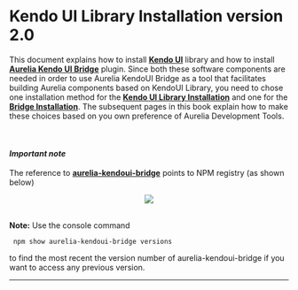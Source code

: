 # Kendo UI Library Installation version 2.0

This document explains how to install **[Kendo UI](http://www.telerik.com/kendo-ui)** library and how to install **[Aurelia Kendo UI Bridge](https://www.npmjs.com/package/aurelia-kendoui-bridge)** plugin. Since both these software components are needed in order to use Aurelia KendoUI Bridge as a tool that facilitates building Aurelia components based on KendoUI Library, you need to chose one installation method for the **[Kendo UI Library Installation](./library-installation.html)** and one for the **[Bridge Installation](./bridge-installation.html)**. The subsequent pages in this book explain how to make these choices based on you own preference of Aurelia Development Tools.

<br>




#### _Important note_

The reference to **[aurelia-kendoui-bridge](https://www.npmjs.com/package/aurelia-kendoui-bridge)** points to NPM registry (as shown below) 

<p align=center>
  <img src="https://user-images.githubusercontent.com/2712405/30777588-abbe59cc-a08b-11e7-91f9-117c7f9b134a.png"></img>
 <br><br>
</p>

**Note:** Use the console command
```
 npm show aurelia-kendoui-bridge versions
```
to find the most recent the version number of aurelia-kendoui-bridge if you want to access any previous version.

***








